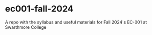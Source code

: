 # ec001-fall-2024
A repo with the syllabus and useful materials for Fall 2024's EC-001 at Swarthmore College
